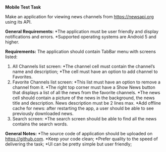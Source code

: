 **Mobile Test Task**

Make an application for viewing news channels from https://newsapi.org using its API.

**General Requirements:**
*The application must be user friendly and display notifications and errors.
*Supported operating systems are Android 5 and higher.

**Requirements:**
The application should contain TabBar menu with screens listed:
1. All Channels list screen:
*The channel cell must contain the channel’s name and description;
*The cell must have an option to add channel to Favorites.
2. Favorite Сhannels list screen:
*This list must have an option to remove a channel from it.
*The right top corner must have a Show News button that displays a list of all the news from the favorite channels.
*The news cell should contain a picture of the news in the background, the news title and description. News description must be 2 lines max.
*Add offline cache for news: after restarting the app, a user should be able to see previously downloaded news.
3. Search screen:
*The search screen should be able to find all the news contains the search words.

**General Notes:**
*The source code of application should be uploaded on  https://github.com.
*Keep your code clean;
*Prefer quality to the speed of delivering the task;
*UI can be pretty simple but user friendly;


